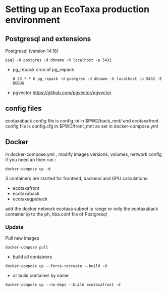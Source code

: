 # Setting up an EcoTaxa production environment  
## Postgresql and extensions
Postgresql (version 14.18) 
```
psql -U postgres -d dbname -h localhost -p 5432
```
- pg_repack 
    cron of pg_repack 
    ```
    0 23 * * 6 pg_repack -U postgres -d dbname -h localhost -p 5432 -E DEBUG
    ```
- pgvector https://github.com/pgvector/pgvector

## config files 
ecotaxaback config file is config.ini in $PWD/back_mnt/  and ecotaxafront config file is config.cfg in $PWD/front_mnt as set in docker-compose.yml 

## Docker 
in docker-compose.yml , modify images versions, volumes, network config if you need an then run :
```
docker-compose up -d 
```
3 containers are started for frontend, backend and GPU calculations:
- ecotaxafront 
- ecotaxaback 
- ecotaxagpuback

add the docker network ecotaxa subnet ip range or only the ecotaxaback container ip to the ph_hba.conf file of Postgresql

### Update 
Pull new images 
```
docker-compose pull 
```
 - build all containers 
```
docker-compose up --force-recreate --build -d

``` 
 - or build container by name 
```
docker-compose up --no-deps --build ecotaxafront -d
``` 

